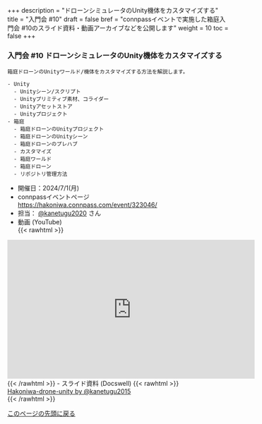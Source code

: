 +++
description = "ドローンシミュレータのUnity機体をカスタマイズする"
title = "入門会 #10"
draft = false
bref = "connpassイベントで実施した箱庭入門会 #10のスライド資料・動画アーカイブなどを公開します"
weight = 10
toc = false
+++

### 入門会 #10 ドローンシミュレータのUnity機体をカスタマイズする

```
箱庭ドローンのUnityワールド/機体をカスタマイズする方法を解説します。

- Unity
  - Unityシーン/スクリプト
  - Unityプリミティブ素材、コライダー
  - Unityアセットストア
  - Unityプロジェクト
- 箱庭
  - 箱庭ドローンのUnityプロジェクト
  - 箱庭ドローンのUnityシーン
  - 箱庭ドローンのプレハブ
  - カスタマイズ
  - 箱庭ワールド
  - 箱庭ドローン
  - リポジトリ管理方法

```

- 開催日：2024/7/1(月)
- connpassイベントページ <https://hakoniwa.connpass.com/event/323046/>
- 担当： [@kanetugu2020](https://twitter.com/kanetugu2020) さん
- 動画 (YouTube)  
{{< rawhtml >}}

<iframe width="560" height="315" src="https://www.youtube.com/embed/E7C3Ji3ktoI?si=J7ffFp0PAAuKdL1Y" title="YouTube video player" frameborder="0" allow="accelerometer; autoplay; clipboard-write; encrypted-media; gyroscope; picture-in-picture; web-share" referrerpolicy="strict-origin-when-cross-origin" allowfullscreen></iframe>
{{< /rawhtml >}}
 - スライド資料 (Docswell)  
{{< rawhtml >}}
<script async class="docswell-embed" src="https://bcdn.docswell.com/assets/libs/docswell-embed/docswell-embed.min.js" data-src="https://www.docswell.com/slide/KXYR8Y/embed" data-aspect="0.5625"></script><div class="docswell-link"><a href="https://www.docswell.com/s/kanetugu2015/KXYR8Y-2024-05-19-160903">Hakoniwa-drone-unity by @kanetugu2015</a></div>
{{< /rawhtml >}}

[このページの先頭に戻る](#top)
